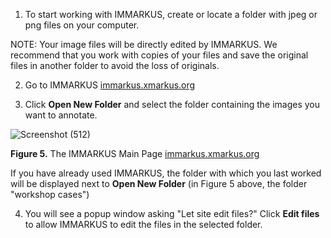 1. To start working with IMMARKUS, create or locate a folder with jpeg or png files on your computer. 

NOTE: Your image files will be directly edited by IMMARKUS. We recommend that you work with copies of your files and save the original files in another folder to avoid the loss of originals. 

2. Go to IMMARKUS [immarkus.xmarkus.org](https://immarkus.xmarkus.org/)

3. Click **Open New Folder** and select the folder containing the images you want to annotate.  
 
![Screenshot (512)](https://github.com/rsimon/immarkus/assets/128056738/39002f29-5f2b-452f-a44c-e0d061e501a7)


**Figure 5.** The IMMARKUS Main Page [immarkus.xmarkus.org](https://immarkus.xmarkus.org/)

 If you have already used IMMARKUS, the folder with which you last worked will be displayed next to **Open New Folder** (in Figure 5 above, the folder "workshop cases") 

4. You will see a popup window asking "Let site edit files?" Click **Edit files** to allow IMMARKUS to edit the files in the selected folder. 
